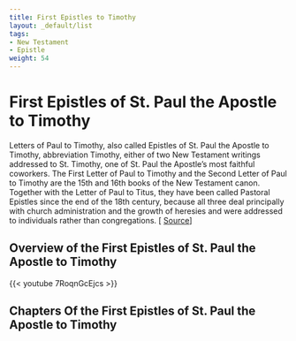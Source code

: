 ```yaml
---
title: First Epistles to Timothy
layout: _default/list
tags:
- New Testament
- Epistle
weight: 54
---
```

# First Epistles of St. Paul the Apostle to Timothy

Letters of Paul to Timothy, also called Epistles of St. Paul the Apostle to Timothy, abbreviation Timothy, either of two New Testament writings addressed to St. Timothy, one of St. Paul the Apostle’s most faithful coworkers. The First Letter of Paul to Timothy and the Second Letter of Paul to Timothy are the 15th and 16th books of the New Testament canon. Together with the Letter of Paul to Titus, they have been called Pastoral Epistles since the end of the 18th century, because all three deal principally with church administration and the growth of heresies and were addressed to individuals rather than congregations. [ [Source](https://www.britannica.com/topic/Letters-of-Paul-to-Timothy)]

## Overview of the First Epistles of St. Paul the Apostle to Timothy
{{< youtube 7RoqnGcEjcs >}}

## Chapters Of the First Epistles of St. Paul the Apostle to Timothy
